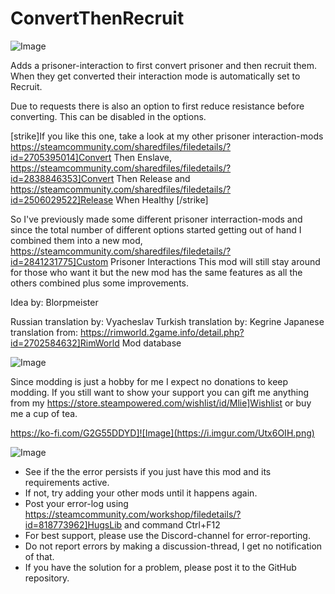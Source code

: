 # ConvertThenRecruit

![Image](https://i.imgur.com/buuPQel.png)


Adds a prisoner-interaction to first convert prisoner and then recruit them.
When they get converted their interaction mode is automatically set to Recruit.

Due to requests there is also an option to first reduce resistance before converting. 
This can be disabled in the options.

[strike]If you like this one, take a look at my other prisoner interaction-mods
https://steamcommunity.com/sharedfiles/filedetails/?id=2705395014]Convert Then Enslave,
https://steamcommunity.com/sharedfiles/filedetails/?id=2838846353]Convert Then Release
and
https://steamcommunity.com/sharedfiles/filedetails/?id=2506029522]Release When Healthy
[/strike]

So I've previously made some different prisoner interraction-mods and since the total number of different options started getting out of hand I combined them into a new mod, https://steamcommunity.com/sharedfiles/filedetails/?id=2841231775]Custom Prisoner Interactions
This mod will still stay around for those who want it but the new mod has the same features as all the others combined plus some improvements.


Idea by: Blorpmeister

Russian translation by: Vyacheslav
Turkish translation by: Kegrine
Japanese translation from: https://rimworld.2game.info/detail.php?id=2702584632]RimWorld Mod database

![Image](https://i.imgur.com/O0IIlYj.png)

Since modding is just a hobby for me I expect no donations to keep modding. If you still want to show your support you can gift me anything from my https://store.steampowered.com/wishlist/id/Mlie]Wishlist or buy me a cup of tea.

https://ko-fi.com/G2G55DDYD]![Image](https://i.imgur.com/Utx6OIH.png)


![Image](https://i.imgur.com/PwoNOj4.png)



-  See if the the error persists if you just have this mod and its requirements active.
-  If not, try adding your other mods until it happens again.
-  Post your error-log using https://steamcommunity.com/workshop/filedetails/?id=818773962]HugsLib and command Ctrl+F12
-  For best support, please use the Discord-channel for error-reporting.
-  Do not report errors by making a discussion-thread, I get no notification of that.
-  If you have the solution for a problem, please post it to the GitHub repository.




